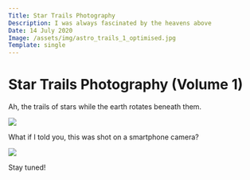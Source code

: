 ```yaml
---
Title: Star Trails Photography
Description: I was always fascinated by the heavens above
Date: 14 July 2020
Image: /assets/img/astro_trails_1_optimised.jpg
Template: single
---
```


# Star Trails Photography (Volume 1)

Ah, the trails of stars while the earth rotates beneath them.

<!-- ![trail_0](/assets/img/astro_trails_0.jpg "Trail0") -->
<!-- [<img src="/assets/img/astro_trails_0.jpg" width="1024"/>](/assets/img/astro_trails_0.jpg) -->
[<img src="/assets/img/astro_trails_0.jpg" class="img-fluid"/>](/assets/img/astro_trails_0.jpg)

What if I told you, this was shot on a smartphone camera?

<!-- ![animation](/assets/img/astro_trails_1_optimised.gif "Experiment") -->
<!-- [<img src="/assets/img/astro_trails_1_optimised.gif" width="1024"/>](/assets/img/astro_trails_1_optimised.gif) -->
[<img src="/assets/img/astro_trails_1_optimised.gif" class="img-fluid"/>](/assets/img/astro_trails_1_optimised.gif)

Stay tuned!